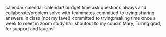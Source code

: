 calendar calendar calendar! budget time
ask questions always and collaborate/problem solve with teammates
committed to trying:sharing answers in class (not my fave!)
committed to trying:making time once a week to meet in zoom study hall
shoutout to my cousin Mary, Turing grad, for support and laughs!
